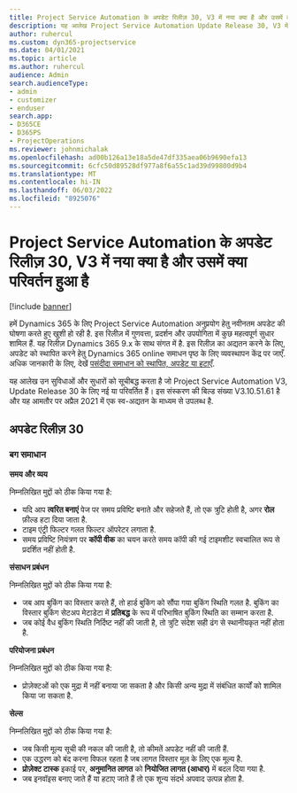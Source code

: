 ```yaml
---
title: Project Service Automation के अपडेट रिलीज़ 30, V3 में नया क्या है और उसमें क्या परिवर्तन हुआ है
description: यह आलेख Project Service Automation Update Release 30, V3 में उपलब्ध सुविधाओं और सुधारों को सूचीबद्ध करता है।
author: ruhercul
ms.custom: dyn365-projectservice
ms.date: 04/01/2021
ms.topic: article
ms.author: ruhercul
audience: Admin
search.audienceType:
- admin
- customizer
- enduser
search.app:
- D365CE
- D365PS
- ProjectOperations
ms.reviewer: johnmichalak
ms.openlocfilehash: ad00b126a13e18a5de47df335aea06b9690efa13
ms.sourcegitcommit: 6cfc50d89528df977a8f6a55c1ad39d99800d9b4
ms.translationtype: MT
ms.contentlocale: hi-IN
ms.lasthandoff: 06/03/2022
ms.locfileid: "8925076"
---
```

# <a name="whats-new-or-changed-in-project-service-automation-update-release-30-v3"></a>Project Service Automation के अपडेट रिलीज़ 30, V3 में नया क्या है और उसमें क्या परिवर्तन हुआ है

[!include [banner](../includes/psa-now-project-operations.md)]

हमें Dynamics 365 के लिए Project Service Automation अनुप्रयोग हेतु नवीनतम अपडेट की घोषणा करते हुए खुशी हो रही है. इस रिलीज़ में गुणवत्ता, प्रदर्शन और उपयोगिता में कुछ महत्वपूर्ण सुधार शामिल हैं. यह रिलीज़ Dynamics 365 9.x के साथ संगत में है. इस रिलीज़ का अद्यतन करने के लिए, अपडेट को स्थापित करने हेतु Dynamics 365 online समाधन पृष्ठ के लिए व्यवस्थापन केंद्र पर जाएँ. अधिक जानकारी के लिए, देखें [पसंदीदा समाधान को स्थापित, अपडेट या हटाएँ](/power-platform/admin/install-remove-preferred-solution).

यह आलेख उन सुविधाओं और सुधारों को सूचीबद्ध करता है जो Project Service Automation V3, Update Release 30 के लिए नई या परिवर्तित हैं। इस संस्करण की बिल्ड संख्या V3.10.51.61 है और यह आमतौर पर अप्रैल 2021 में एक स्व-अद्यतन के माध्यम से उपलब्ध है.

## <a name="update-release-30"></a>अपडेट रिलीज़ 30

### <a name="bug-fixes"></a>बग समाधान

**समय और व्यय**

निम्नलिखित मुद्दों को ठीक किया गया है:

- यदि आप **त्वरित बनाएं** पेज पर समय प्रविष्टि बनाते और सहेजते हैं, तो एक त्रुटि होती है, अगर **रोल** फ़ील्ड हटा दिया जाता है.
- टाइम एंट्री फिल्टर गलत फिल्टर ऑपरेटर लगाता है.
- समय प्रविष्टि नियंत्रण पर **कॉपी वीक** का चयन करते समय कॉपी की गई टाइमशीट स्वचालित रूप से प्रदर्शित नहीं होती है.

**संसाधन प्रबंधन**

निम्नलिखित मुद्दों को ठीक किया गया है:

- जब आप बुकिंग का विस्तार करते हैं, तो हार्ड बुकिंग को सौंपा गया बुकिंग स्थिति गलत है. बुकिंग का विस्तार बुकिंग सेटअप मेटाडेटा में **प्रतिबद्ध** के रूप में परिभाषित बुकिंग स्थिति का सम्मान करता है.
- जब कोई वैध बुकिंग स्थिति निर्दिष्ट नहीं की जाती है, तो त्रुटि संदेश सही ढंग से स्थानीयकृत नहीं होता है.

**परियोजना प्रबंधन**

निम्नलिखित मुद्दों को ठीक किया गया है:

- प्रोज़ेक्टओं को एक मुद्रा में नहीं बनाया जा सकता है और किसी अन्य मुद्रा में संबंधित कार्यों को शामिल किया जा सकता है.

**सेल्स**

निम्नलिखित मुद्दों को ठीक किया गया है:

- जब किसी मूल्य सूची की नकल की जाती है, तो कीमतें अपडेट नहीं की जाती हैं.
- एक उद्धरण को बंद करना विफल रहता है जब लागत विस्तार मूल के लिए एक मूल्य है.
- **प्रोज़ेक्ट टास्क** इकाई पर, **अनुमानित लागत** को **नियोजित लागत (आधार)** में बदल दिया गया है.
- जब इनवॉइस बनाए जाते हैं या हटाए जाते हैं तो एक शून्य संदर्भ अपवाद उत्पन्न होता है.
